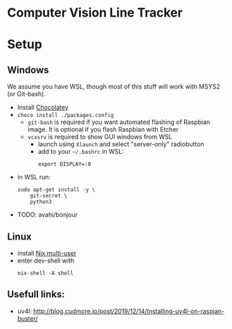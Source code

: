 # Computer Vision Line Tracker

# Setup

## Windows

We assume you have WSL, though most of this stuff will work with MSYS2 (or Git-bash).

- Install [Chocolatey](https://chocolatey.org/)
- `choco install ./packages.config`
  * `git-bash` is required if you want automated flashing of Raspbian image. It is optional if you flash Raspbian with Etcher
  * `vcxsrv` is required to show GUI windows from WSL
    * launch using `Xlaunch` and select "server-only" radiobutton
    * add to your `~/.bashrc` in WSL:
        ```
        export DISPLAY=:0
        ```
- in WSL run:
    ```
    sudo apt-get install -y \
        git-secret \
        python3
    ```
- TODO: avahi/bonjour

## Linux

- install [Nix multi-user](https://nixos.org/nix/manual/#sect-multi-user-installation)
- enter dev-shell with
    ```
    nix-shell -A shell
    ```
## Usefull links:
- uv4l: http://blog.cudmore.io/post/2019/12/14/Installing-uv4l-on-raspian-buster/
